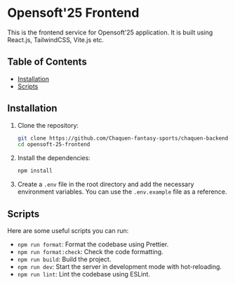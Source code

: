 # Opensoft'25 Frontend

This is the frontend service for Opensoft'25 application. It is built using React.js, TailwindCSS, Vite.js etc.

## Table of Contents

- [Installation](#installation)
- [Scripts](#scripts)

## Installation

1. Clone the repository:

   ```sh
   git clone https://github.com/Chaquen-fantasy-sports/chaquen-backend.git
   cd opensoft-25-frontend
   ```

2. Install the dependencies:

   ```sh
   npm install
   ```

3. Create a `.env` file in the root directory and add the necessary environment variables. You can use the `.env.example` file as a reference.

## Scripts

Here are some useful scripts you can run:

- `npm run format`: Format the codebase using Prettier.
- `npm run format:check`: Check the code formatting.
- `npm run build`: Build the project.
- `npm run dev`: Start the server in development mode with hot-reloading.
- `npm run lint`: Lint the codebase using ESLint.
